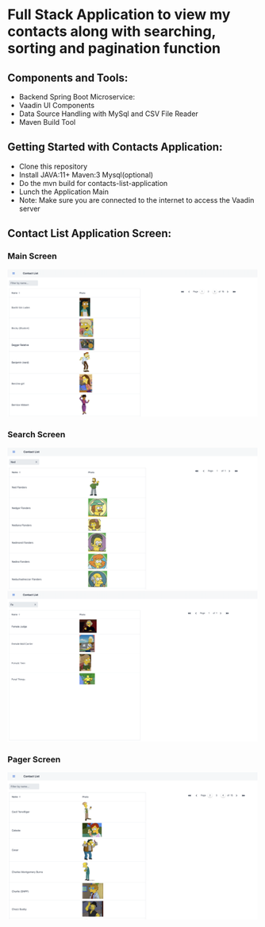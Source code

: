 # Full Stack Application to view my contacts along with searching, sorting and pagination function

## Components and Tools:
 - Backend Spring Boot Microservice: 
 - Vaadin UI Components 
 - Data Source Handling with MySql and CSV File Reader
 - Maven Build Tool

## Getting Started with Contacts Application:
- Clone this repository
- Install JAVA:11+ Maven:3 Mysql(optional)
- Do the mvn build for contacts-list-application
- Lunch the Application Main 
- Note: Make sure you are connected to the internet to access the Vaadin server

## Contact List Application Screen:
### Main Screen
![alt text](images/contacts-main-view.png)
### Search Screen
![alt text](images/contacts-search-view2.png)
![alt text](images/contacts-search-view.png)

### Pager Screen
![alt text](images/contacts-pager-view.png)